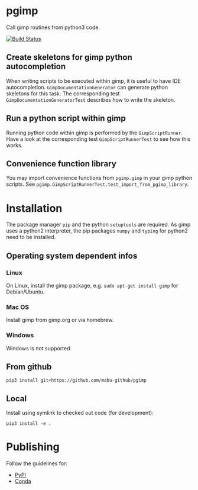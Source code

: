 # pgimp

Call gimp routines from python3 code.

[![Build Status](https://travis-ci.org/mabu-github/pgimp.svg?branch=master)](https://travis-ci.org/mabu-github/pgimp)

## Create skeletons for gimp python autocompletion

When writing scripts to be executed within gimp, it is useful to have IDE autocompletion. `GimpDocumentationGenerator` 
can generate python skeletons for this task. The corresponding test `GimpDocumentationGeneratorTest` describes how 
to write the skeleton.

## Run a python script within gimp

Running python code within gimp is performed by the `GimpScriptRunner`. Have a look at the corresponding test 
`GimpScriptRunnerTest` to see how this works.

## Convenience function library

You may import convenience functions from `pgimp.gimp` in your gimp python scripts. 
See `pgimp.GimpScriptRunnerTest.test_import_from_pgimp_library`.

# Installation

The package manager `pip` and the python `setuptools` are required. As gimp uses a python2 interpreter, 
the pip packages `numpy` and `typing` for python2 need to be installed.

## Operating system dependent infos

### Linux

On Linux, install the gimp package, e.g. `sudo apt-get install gimp` for Debian/Ubuntu. 

### Mac OS

Install gimp from gimp.org or via homebrew.

### Windows

Windows is not supported.

## From github

```
pip3 install git+https://github.com/mabu-github/pgimp
```

## Local

Install using symlink to checked out code (for development):
```
pip3 install -e .
```

# Publishing

Follow the guidelines for:
* [PyPI](https://python-packaging.readthedocs.io/en/latest/minimal.html)
* [Conda](https://conda.io/docs/user-guide/tutorials/build-pkgs.html)

